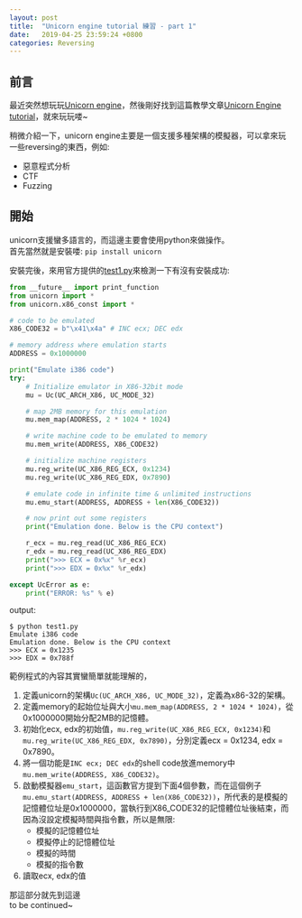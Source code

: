 ```yaml
---
layout: post
title:  "Unicorn engine tutorial 練習 - part 1"
date:   2019-04-25 23:59:24 +0800
categories: Reversing
---
```


## 前言

最近突然想玩玩[Unicorn engine][unicorn_engine]，然後剛好找到這篇教學文章[Unicorn Engine tutorial][Unicorn_Engine_tutorial]，就來玩玩喽~  

稍微介紹一下，unicorn engine主要是一個支援多種架構的模擬器，可以拿來玩一些reversing的東西，例如:

* 惡意程式分析
* CTF
* Fuzzing


## 開始

unicorn支援蠻多語言的，而這邊主要會使用python來做操作。  
首先當然就是安裝喽: `pip install unicorn`  

安裝完後，來用官方提供的[test1.py][test1_py]來檢測一下有沒有安裝成功:  

```python
from __future__ import print_function
from unicorn import *
from unicorn.x86_const import *

# code to be emulated
X86_CODE32 = b"\x41\x4a" # INC ecx; DEC edx

# memory address where emulation starts
ADDRESS = 0x1000000

print("Emulate i386 code")
try:
    # Initialize emulator in X86-32bit mode
    mu = Uc(UC_ARCH_X86, UC_MODE_32)

    # map 2MB memory for this emulation
    mu.mem_map(ADDRESS, 2 * 1024 * 1024)

    # write machine code to be emulated to memory
    mu.mem_write(ADDRESS, X86_CODE32)

    # initialize machine registers
    mu.reg_write(UC_X86_REG_ECX, 0x1234)
    mu.reg_write(UC_X86_REG_EDX, 0x7890)

    # emulate code in infinite time & unlimited instructions
    mu.emu_start(ADDRESS, ADDRESS + len(X86_CODE32))

    # now print out some registers
    print("Emulation done. Below is the CPU context")

    r_ecx = mu.reg_read(UC_X86_REG_ECX)
    r_edx = mu.reg_read(UC_X86_REG_EDX)
    print(">>> ECX = 0x%x" %r_ecx)
    print(">>> EDX = 0x%x" %r_edx)

except UcError as e:
    print("ERROR: %s" % e)
```

output:  

```text
$ python test1.py
Emulate i386 code
Emulation done. Below is the CPU context
>>> ECX = 0x1235
>>> EDX = 0x788f
```

範例程式的內容其實蠻簡單就能理解的，  
1. 定義unicorn的架構`Uc(UC_ARCH_X86, UC_MODE_32)`，定義為x86-32的架構。  
2. 定義memory的起始位址與大小`mu.mem_map(ADDRESS, 2 * 1024 * 1024)`，從0x1000000開始分配2MB的記憶體。  
3. 初始化ecx, edx的初始值，`mu.reg_write(UC_X86_REG_ECX, 0x1234)`和`mu.reg_write(UC_X86_REG_EDX, 0x7890)`，分別定義ecx = 0x1234, edx = 0x7890。  
4. 將一個功能是`INC ecx; DEC edx`的shell code放進memory中 `mu.mem_write(ADDRESS, X86_CODE32)`。  
5. 啟動模擬器`emu_start`，這函數官方提到下面4個參數，而在這個例子`mu.emu_start(ADDRESS, ADDRESS + len(X86_CODE32))`，所代表的是模擬的記憶體位址是0x1000000，當執行到X86_CODE32的記憶體位址後結束，而因為沒設定模擬時間與指令數，所以是無限:
    * 模擬的記憶體位址
    * 模擬停止的記憶體位址
    * 模擬的時間
    * 模擬的指令數
6. 讀取ecx, edx的值

那這部分就先到這邊  
to be continued~  

[unicorn_engine]:http://www.unicorn-engine.org/  
[Unicorn_Engine_tutorial]:http://eternal.red/2018/unicorn-engine-tutorial/  
[test1_py]:https://www.unicorn-engine.org/docs/tutorial.html  